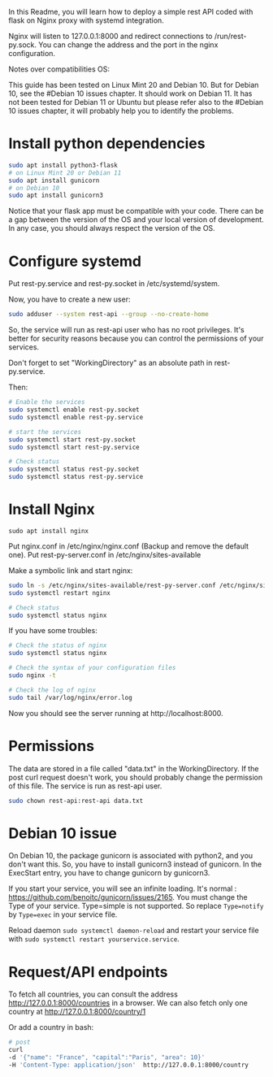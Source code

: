 In this Readme, you will learn how to deploy a simple rest API coded with flask on 
Nginx proxy with systemd integration.

Nginx will listen to 127.0.0.1:8000 and redirect connections to /run/rest-py.sock. You can change 
the address and the port in the nginx configuration.

Notes over compatibilities OS: 

This guide has been tested on Linux Mint 20 and Debian 10. But for Debian 10, 
see the #Debian 10 issues chapter. It should work on Debian 11.
It has not been tested for Debian 11 or Ubuntu but please refer 
also to the #Debian 10 issues chapter, it will probably help you to identify the problems.

# Install python dependencies

```bash
sudo apt install python3-flask
# on Linux Mint 20 or Debian 11
sudo apt install gunicorn
# on Debian 10 
sudo apt install gunicorn3
```
Notice that your flask app must be compatible with your code. There can be a gap between 
the version of the OS and your local version of development. In any case, you should 
always respect the version of the OS.

# Configure systemd 

Put rest-py.service and rest-py.socket in /etc/systemd/system.

Now, you have to create a new user:
```bash
sudo adduser --system rest-api --group --no-create-home
```

So, the service will run as rest-api user who has no root privileges. It's better for 
security reasons because you can control the permissions of your services. 

Don't forget to set "WorkingDirectory" as an absolute path in rest-py.service.

Then: 
```bash
# Enable the services
sudo systemctl enable rest-py.socket
sudo systemctl enable rest-py.service

# start the services
sudo systemctl start rest-py.socket
sudo systemctl start rest-py.service

# Check status
sudo systemctl status rest-py.socket
sudo systemctl status rest-py.service
```


# Install Nginx

`sudo apt install nginx`

Put nginx.conf in /etc/nginx/nginx.conf (Backup and remove the default one).
Put rest-py-server.conf in /etc/nginx/sites-available

Make a symbolic link and start nginx: 
```bash
sudo ln -s /etc/nginx/sites-available/rest-py-server.conf /etc/nginx/sites-enabled/rest-py-server.conf
sudo systemctl restart nginx

# Check status 
sudo systemctl status nginx
``` 

If you have some troubles:
```bash
# Check the status of nginx
sudo systemctl status nginx

# Check the syntax of your configuration files
sudo nginx -t

# Check the log of nginx
sudo tail /var/log/nginx/error.log
```

Now you should see the server running at http://localhost:8000.

# Permissions
The data are stored in a file called "data.txt" in the WorkingDirectory. If the post curl request doesn't work, you should
probably change the permission of this file. The service is run as rest-api user.

```bash
sudo chown rest-api:rest-api data.txt
```

# Debian 10 issue 
On Debian 10, the package gunicorn is associated with python2, and you don't want this. So, 
you have to install gunicorn3 instead of gunicorn. 
In the ExecStart entry, you have to change gunicorn by gunicorn3. 

If you start your service, you will see an infinite loading. It's normal : https://github.com/benoitc/gunicorn/issues/2165.
You must change the Type of your service. Type=simple is not supported.
So replace `Type=notify` by `Type=exec` in your service file. 

Reload daemon `sudo systemctl daemon-reload` and restart your service file 
with `sudo systemctl restart yourservice.service`. 

# Request/API endpoints

To fetch all countries, you can consult the address http://127.0.0.1:8000/countries in a browser. We can also fetch 
only one country at  http://127.0.0.1:8000/country/1


Or add a country in bash:
``` bash
# post
curl  
-d '{"name": "France", "capital":"Paris", "area": 10}' 
-H 'Content-Type: application/json'  http://127.0.0.1:8000/country
```